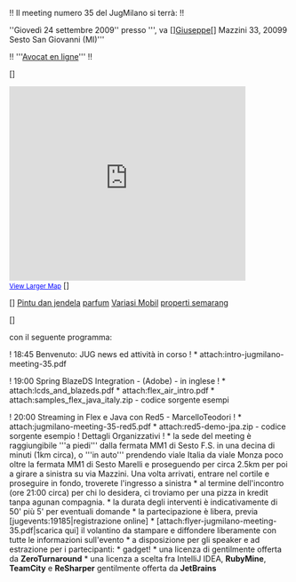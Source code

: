!! Il meeting numero 35 del JugMilano si terrà: !!

''Giovedì 24 settembre 2009''
presso ''', va 
[<html>]<a href="http://www.psurobotics.org/wiki/index.php?title=Servos">Giuseppe</a>[</html>] Mazzini 33, 20099 Sesto San Giovanni (MI)'''

!! '''<a rel="dofollow" href="http://www.wikidroit.fr/">Avocat en ligne</a>''' !!

[<html>]
<iframe width="425" height="350" frameborder="0" scrolling="no" marginheight="0" marginwidth="0" src="http://maps.google.com/maps?f=d&source=s_d&saddr=Sesto+1%C2%B0+Maggio+F.S.+%4045.541520,9.238477&daddr=45.538084,9.243579&hl=en&geocode=FZDotgIdzfeMAA%3B&mra=dme&mrcr=0&mrsp=1&sz=16&dirflg=w&sll=45.539615,9.238975&sspn=0.008988,0.01384&ie=UTF8&ll=45.539615,9.238975&spn=0.008988,0.01384&output=embed"></iframe><br /><small><a href="http://maps.google.com/maps?f=d&source=embed&saddr=Sesto+1%C2%B0+Maggio+F.S.+%4045.541520,9.238477&daddr=45.538084,9.243579&hl=en&geocode=FZDotgIdzfeMAA%3B&mra=dme&mrcr=0&mrsp=1&sz=16&dirflg=w&sll=45.539615,9.238975&sspn=0.008988,0.01384&ie=UTF8&ll=45.539615,9.238975&spn=0.008988,0.01384" style="color:#0000FF;text-align:left">View Larger Map</a></small>
[</html>]

[<html>]
<a href="http://www.trimasjaya.com/pintu-dan-jendela/index.html">Pintu dan jendela</a>
<a href="http://www.yourbutik.com/">parfum</a>
<a href="http://www.detikauto.com/">Variasi Mobil</a>
<a href="http://www.raywhitesemarang.com/">properti semarang</a>

[</html>]


con il seguente programma:

! 18:45 Benvenuto: JUG news ed attività in corso !
	* attach:intro-jugmilano-meeting-35.pdf

! 19:00 Spring BlazeDS Integration - (Adobe) - in inglese !
	* attach:lcds_and_blazeds.pdf
	* attach:flex_air_intro.pdf
	* attach:samples_flex_java_italy.zip - codice sorgente esempi

! 20:00 Streaming in Flex e Java con Red5 - MarcelloTeodori !
	* attach:jugmilano-meeting-35-red5.pdf
	* attach:red5-demo-jpa.zip - codice sorgente esempio
! Dettagli Organizzativi !
	* la sede del meeting è raggiungibile '''a piedi''' dalla fermata MM1 di Sesto F.S. in una  decina di minuti (1km circa), o '''in auto''' prendendo viale Italia da viale Monza poco oltre la fermata MM1 di Sesto Marelli e proseguendo per circa 2.5km per poi a girare a sinistra su via Mazzini. Una volta arrivati, entrare nel cortile e proseguire in fondo, troverete l'ingresso a sinistra
	* al termine dell'incontro (ore 21:00 circa) per chi lo desidera, ci troviamo per una pizza in kredit tanpa agunan compagnia.
	* la durata degli interventi è indicativamente di 50' più 5' per eventuali domande
	* la partecipazione è libera, previa [jugevents:19185|registrazione online]
	* [attach:flyer-jugmilano-meeting-35.pdf|scarica qui] il volantino da stampare e  diffondere liberamente con tutte le informazioni sull'evento
	* a disposizione per gli speaker e ad estrazione per i partecipanti:
		* gadget!
		* una licenza di gentilmente offerta da __ZeroTurnaround__
		* una licenza a scelta fra IntelliJ IDEA, __RubyMine__, __TeamCity__ e __ReSharper__ gentilmente offerta da __JetBrains__
